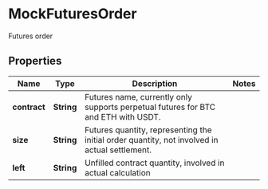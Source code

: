 

# MockFuturesOrder

Futures order
## Properties

Name | Type | Description | Notes
------------ | ------------- | ------------- | -------------
**contract** | **String** | Futures name, currently only supports perpetual futures for BTC and ETH with USDT. | 
**size** | **String** | Futures quantity, representing the initial order quantity, not involved in actual settlement. | 
**left** | **String** | Unfilled contract quantity, involved in actual calculation | 




